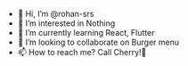 - 👋 Hi, I’m @rohan-srs
- 👀 I’m interested in Nothing
- 🌱 I’m currently learning React, Flutter
- 💞️ I’m looking to collaborate on Burger menu
- 📫 How to reach me?  Call Cherry!🍒

<!---
rohan-srs/rohan-srs is a ✨ special ✨ repository because its `README.md` (this file) appears on your GitHub profile.
You can click the Preview link to take a look at your changes.
--->
